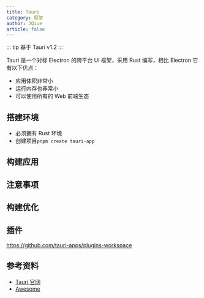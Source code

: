 ```yaml
---
title: Tauri
category: 框架
author: JQiue
article: false
---
```


::: tip
基于 Tauri v1.2
:::

Tauri 是一个对标 Electron 的跨平台 UI 框架，采用 Rust 编写，相比 Electron 它有以下优点：

+ 应用体积非常小
+ 运行内存也非常小
+ 可以使用所有的 Web 前端生态

## 搭建环境

+ 必须拥有 Rust 环境
+ 创建项目`pnpm create tauri-app`

## 构建应用

## 注意事项

## 构建优化

## 插件

<https://github.com/tauri-apps/plugins-workspace>

## 参考资料

+ [Tauri 官网](https://tauri.app/)
+ [Awesome](https://github.com/tauri-apps/awesome-tauri)

